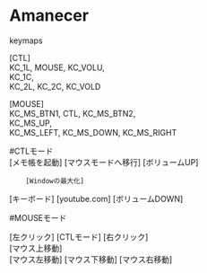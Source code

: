 ﻿# Amanecer  
      
keymaps  
  
[CTL]  
    KC_1L, MOUSE, KC_VOLU,  
           KC_1C,  
    KC_2L, KC_2C, KC_VOLD  
  
[MOUSE]  
    KC_MS_BTN1, CTL,        KC_MS_BTN2,  
                KC_MS_UP,  
    KC_MS_LEFT, KC_MS_DOWN, KC_MS_RIGHT  
  
  
  
  
#CTLモード  
[メモ帳を起動]	[マウスモードへ移行]	[ボリュームUP]  
  
		[Windowの最大化]  
  
[キーボード]	[youtube.com]		[ボリュームDOWN]  
  
  
  
#MOUSEモード  
  
[左クリック]	[CTLモード]	[右クリック]  
		[マウス上移動]  
[マウス左移動]	[マウス下移動]	[マウス右移動]